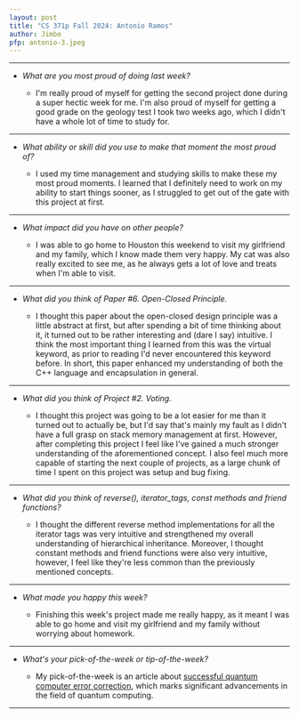 ```yaml
---
layout: post
title: "CS 371p Fall 2024: Antonio Ramos"
author: Jimbo
pfp: antonio-3.jpeg
---
```

---
* *What are you most proud of doing last week?*

    * I'm really proud of myself for getting the second project done during a super hectic week for me. I'm also proud of myself for getting a good grade on the geology test I took two weeks ago, which I didn't have a whole lot of time to study for.

---
* *What ability or skill did you use to make that moment the most proud of?*

    * I used my time management and studying skills to make these my most proud moments. I learned that I definitely need to work on my ability to start things sooner, as I struggled to get out of the gate with this project at first.
    
---
* *What impact did you have on other people?*

    * I was able to go home to Houston this weekend to visit my girlfriend and my family, which I know made them very happy. My cat was also really excited to see me, as he always gets a lot of love and treats when I'm able to visit.
    
---
* *What did you think of Paper #6. Open-Closed Principle.*

    * I thought this paper about the open-closed design principle was a little abstract at first, but after spending a bit of time thinking about it, it turned out to be rather interesting and (dare I say) intuitive. I think the most important thing I learned from this was the virtual keyword, as prior to reading I'd never encountered this keyword before. In short, this paper enhanced my understanding of both the C++ language and encapsulation in general.
    
---
* *What did you think of Project #2. Voting.*

    * I thought this project was going to be a lot easier for me than it turned out to actually be, but I'd say that's mainly my fault as I didn't have a full grasp on stack memory management at first. However, after completing this project I feel like I've gained a much stronger understanding of the aforementioned concept. I also feel much more capable of starting the next couple of projects, as a large chunk of time I spent on this project was setup and bug fixing.
    
---
* *What did you think of reverse(), iterator_tags, const methods and friend functions?*

    * I thought the different reverse method implementations for all the iterator tags was very intuitive and strengthened my overall understanding of hierarchical inheritance. Moreover, I thought constant methods and friend functions were also very intuitive, however, I feel like they're less common than the previously mentioned concepts.
    
---
* *What made you happy this week?*

    * Finishing this week's project made me really happy, as it meant I was able to go home and visit my girlfriend and my family without worrying about homework.
    
---
* *What's your pick-of-the-week or tip-of-the-week?*

    * My pick-of-the-week is an article about [successful quantum computer error correction](https://www.sciencenews.org/article/quantum-computer-error-correction), which marks significant advancements in the field of quantum computing.
    
---
